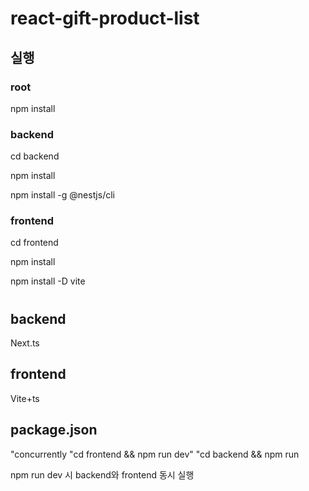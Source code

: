 # react-gift-product-list
## 실행
### root
npm install

### backend
cd backend

npm install

npm install -g @nestjs/cli

### frontend
cd frontend

npm install

npm install -D vite


#

## backend
Next.ts

## frontend
Vite+ts

## package.json
"concurrently \"cd frontend && npm run dev\" \"cd backend && npm run

npm run dev 시 backend와 frontend 동시 실행
